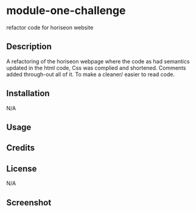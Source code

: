 # module-one-challenge
refactor code for horiseon website
## Description
A refactoring of the horiseon webpage where the code as had semantics updated in the html code, Css was complied and shortened. Comments added through-out all of it. To make a cleaner/ easier to read code.

## Installation
N/A

## Usage


## Credits


## License
N/A

## Screenshot
